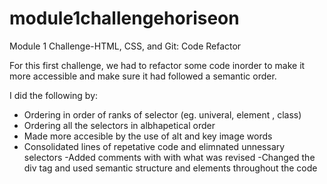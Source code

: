 # module1challengehoriseon
Module 1 Challenge-HTML, CSS, and Git: Code Refactor

For this first challenge, we had to refactor some code inorder to make it more accessible and make sure it had followed a semantic order. 

I did the following by:
- Ordering in order of ranks of selector (eg. univeral, element , class)
- Ordering all the selectors in albhapetical order
- Made more accesible by the use of alt and key image words
- Consolidated lines of repetative code and elimnated unnessary selectors
-Added comments with with what was revised
-Changed the div tag and used semantic structure and elements throughout the code

